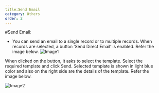 ```yaml
---
title:Send Email
category: Others
order: 2
---
```


#Send Email:
* You can send an email to a single record or to multiple records. When records are selected, a button ‘Send Direct Email’ is enabled.
 Refer the image below.
 ![Image1](..\..\images\send_email1.png)

When clicked on the button, it asks to select the template. Select the required template and click Send. Selected template is shown in light blue color 
and also on the right side are the details of the template. Refer the image below.

 ![Image2](..\..\images\send_email2.png)